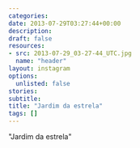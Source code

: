 ```yaml
---
categories:
date: 2013-07-29T03:27:44+00:00
description:
draft: false
resources:
- src: 2013-07-29_03-27-44_UTC.jpg
  name: "header"
layout: instagram
options:
  unlisted: false
stories:
subtitle:
title: "Jardim da estrela"
tags: []
---
```


"Jardim da estrela"
